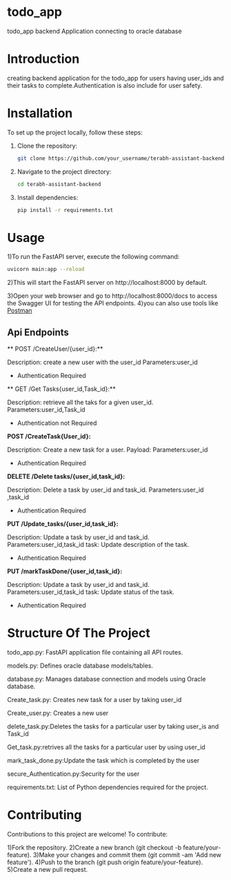 # todo_app
todo_app backend Application connecting to oracle database

# Introduction
creating backend application for the todo_app for users having user_ids and their tasks to complete.Authentication is also include for user safety.

# Installation

To set up the project locally, follow these steps:

1. Clone the repository:
    ```bash
    git clone https://github.com/your_username/terabh-assistant-backend.git
    ```
2. Navigate to the project directory:
    ```bash
    cd terabh-assistant-backend
    ```
3. Install dependencies:
    ```bash
    pip install -r requirements.txt
    ```
# Usage

1)To run the FastAPI server, execute the following command:
```bash
uvicorn main:app --reload
```
2)This will start the FastAPI server on http://localhost:8000 by default.

3)Open your web browser and go to http://localhost:8000/docs to access the Swagger UI for testing the API endpoints.
4)you can also use tools like [Postman](https://www.postman.com/)

## Api Endpoints

** POST /CreateUser/{user_id}:**

Description: create a new user with the user_id
Parameters:user_id
* Authentication Required


** GET /Get Tasks{user_id,Task_id}:**

Description: retrieve all the taks for a given user_id.
Parameters:user_id,Task_id
* Authentication not Required

**POST /CreateTask{User_id}:**

Description: Create a new task for a user.
Payload:
Parameters:user_id
* Authentication Required


**DELETE /Delete tasks/{user_id,task_id}:**

Description: Delete a task by user_id and task_id.
Parameters:user_id ,task_id
* Authentication Required


**PUT /Update_tasks/{user_id,task_id}:**

Description: Update a task by user_id and task_id.
Parameters:user_id,task_id
task: Update description of the task.
* Authentication Required

**PUT /markTaskDone/{user_id,task_id}:**

Description: Update a task by user_id and task_id.
Parameters:user_id,task_id
task: Update status of the task.
* Authentication Required

# Structure Of The Project
todo_app.py: FastAPI application file containing all  API routes.

models.py: Defines oracle database models/tables.

database.py: Manages database connection and models using Oracle database.

Create_task.py: Creates new task for a user by taking user_id

Create_user.py: Creates a new user

delete_task.py:Deletes the tasks for a particular user by taking user_is and Task_id

Get_task.py:retrives all the tasks for a particular user by using user_id

mark_task_done.py:Update the task which is completed by the user

secure_Authentication.py:Security for the user

requirements.txt: List of Python dependencies required for the project.


# Contributing
Contributions to this project are welcome! To contribute:

1)Fork the repository.
2)Create a new branch (git checkout -b feature/your-feature).
3)Make your changes and commit them (git commit -am 'Add new feature').
4)Push to the branch (git push origin feature/your-feature).
5)Create a new pull request.
